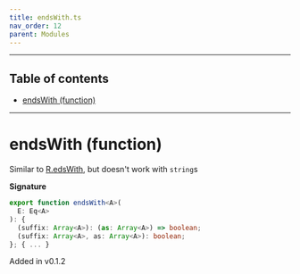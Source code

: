 ```yaml
---
title: endsWith.ts
nav_order: 12
parent: Modules
---
```


---

<h2 class="text-delta">Table of contents</h2>

- [endsWith (function)](#endswith-function)

---

# endsWith (function)

Similar to [R.edsWith](https://ramdajs.com/docs/#endsWith), but doesn't work with `string`s

**Signature**

```ts
export function endsWith<A>(
  E: Eq<A>
): {
  (suffix: Array<A>): (as: Array<A>) => boolean;
  (suffix: Array<A>, as: Array<A>): boolean;
}; { ... }
```

Added in v0.1.2
